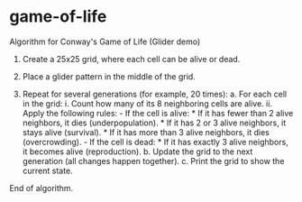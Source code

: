 # game-of-life

Algorithm for Conway's Game of Life (Glider demo)

1. Create a 25x25 grid, where each cell can be alive or dead.

2. Place a glider pattern in the middle of the grid.

3. Repeat for several generations (for example, 20 times):
    a. For each cell in the grid:
        i. Count how many of its 8 neighboring cells are alive.
        ii. Apply the following rules:
            - If the cell is alive:
                * If it has fewer than 2 alive neighbors, it dies (underpopulation).
                * If it has 2 or 3 alive neighbors, it stays alive (survival).
                * If it has more than 3 alive neighbors, it dies (overcrowding).
            - If the cell is dead:
                * If it has exactly 3 alive neighbors, it becomes alive (reproduction).
    b. Update the grid to the next generation (all changes happen together).
    c. Print the grid to show the current state.

End of algorithm.